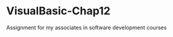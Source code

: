 VisualBasic-Chap12
==================

Assignment for my associates in software development courses
